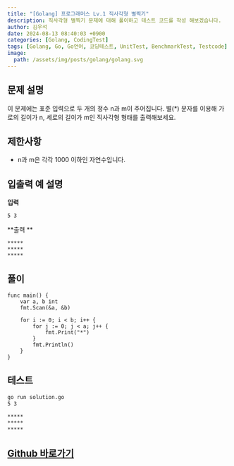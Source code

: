 ```yaml
---
title: "[Golang] 프로그래머스 Lv.1 직사각형 별찍기"
description: 직사각형 별찍기 문제에 대해 풀이하고 테스트 코드를 작성 해보겠습니다.
author: 김우석
date: 2024-08-13 08:40:03 +0900
categories: [Golang, CodingTest]
tags: [Golang, Go, Go언어, 코딩테스트, UnitTest, BenchmarkTest, Testcode]
image:
  path: /assets/img/posts/golang/golang.svg
---
```


## 문제 설명
이 문제에는 표준 입력으로 두 개의 정수 n과 m이 주어집니다.
별(*) 문자를 이용해 가로의 길이가 n, 세로의 길이가 m인 직사각형 형태를 출력해보세요.


## 제한사항
- n과 m은 각각 1000 이하인 자연수입니다.


## 입출력 예 설명
**입력**

```
5 3
```

**출력 **

```
*****
*****
*****
```

## 풀이 
```golang
func main() {
	var a, b int
	fmt.Scan(&a, &b)

	for i := 0; i < b; i++ {
		for j := 0; j < a; j++ {
			fmt.Print("*")
		}
		fmt.Println()
	}
}
```


## 테스트
```bash
go run solution.go
5 3
```

```bash
*****
*****
*****
```

## [Github 바로가기](https://github.com/kr-goos/golang-coding-test/tree/master/programmers/Lv1/print_rectangle)